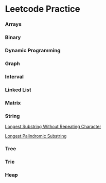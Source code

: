 # Leetcode Practice

### Arrays

### Binary

### Dynamic Programming

### Graph

### Interval

### Linked List

### Matrix

### String
[Longest Substring Without Repeating Character](solutions/longest-substring-without-repeating-characters.md)

[Longest Palindromic Substring](solutions/longest-palindromic-substring.md)

### Tree

### Trie

### Heap